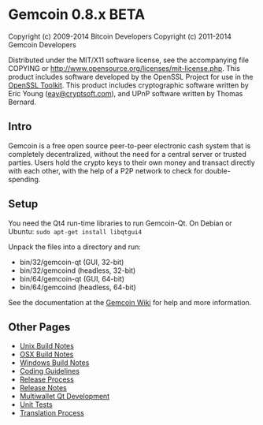 Gemcoin 0.8.x BETA
====================

Copyright (c) 2009-2014 Bitcoin Developers
Copyright (c) 2011-2014 Gemcoin Developers

Distributed under the MIT/X11 software license, see the accompanying
file COPYING or http://www.opensource.org/licenses/mit-license.php.
This product includes software developed by the OpenSSL Project for use in the [OpenSSL Toolkit](http://www.openssl.org/). This product includes
cryptographic software written by Eric Young ([eay@cryptsoft.com](mailto:eay@cryptsoft.com)), and UPnP software written by Thomas Bernard.


Intro
---------------------
Gemcoin is a free open source peer-to-peer electronic cash system that is
completely decentralized, without the need for a central server or trusted
parties.  Users hold the crypto keys to their own money and transact directly
with each other, with the help of a P2P network to check for double-spending.


Setup
---------------------
You need the Qt4 run-time libraries to run Gemcoin-Qt. On Debian or Ubuntu:
	`sudo apt-get install libqtgui4`

Unpack the files into a directory and run:

- bin/32/gemcoin-qt (GUI, 32-bit)
- bin/32/gemcoind (headless, 32-bit)
- bin/64/gemcoin-qt (GUI, 64-bit)
- bin/64/gemcoind (headless, 64-bit)

See the documentation at the [Gemcoin Wiki](http://gemcoin.info)
for help and more information.


Other Pages
---------------------
- [Unix Build Notes](build-unix.md)
- [OSX Build Notes](build-osx.md)
- [Windows Build Notes](build-msw.md)
- [Coding Guidelines](coding.md)
- [Release Process](release-process.md)
- [Release Notes](release-notes.md)
- [Multiwallet Qt Development](multiwallet-qt.md)
- [Unit Tests](unit-tests.md)
- [Translation Process](translation_process.md)
